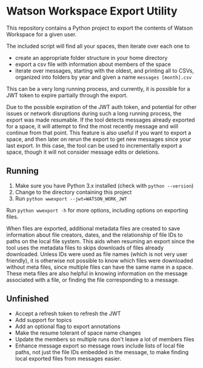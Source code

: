 # Watson Workspace Export Utility

This repository contains a Python project to export the contents of Watson Workspace for a given user.

The included script will find all your spaces, then iterate over each one to
- create an appropriate folder structure in your home directory
- export a csv file with information about members of the space
- iterate over messages, starting with the oldest, and printing all to CSVs, organized into folders by year and given a name `messages [month].csv`

This can be a very long running process, and currently, it is possible for a JWT token to expire partially through the export.

Due to the possible expiration of the JWT auth token, and potential for other issues or network disruptions during such a long running process, the export was made resumable. If the tool detects messages already exported for a space, it will attempt to find the most recently message and will continue from that point. This feature is also useful if you want to export a space, and then later on rerun the export to get new messages since your last export. In this case, the tool can be used to incrementally export a space, though it will not consider message edits or deletions.

## Running

1. Make sure you have Python 3.x installed (check with `python --version`)
2. Change to the directory containing this project
3. Run `python wwexport --jwt=WATSON_WORK_JWT`

Run `python wwexport -h` for more options, including options on exporting files.

When files are exported, additional metadata files are created to save information about file creators, dates, and the relationship of file IDs to paths on the local file system. This aids when resuming an export since the tool uses the metadata files to skips downloads of files already downloaded. Unless IDs were used as file names (which is not very user friendly), it is otherwise not possible to know which files were downloaded without meta files, since multiple files can have the same name in a space. These meta files are also helpful in knowing information on the message associated with a file, or finding the file corresponding to a message.

## Unfinished

- Accept a refresh token to refresh the JWT
- Add support for topics
- Add an optional flag to export annotations
- Make the resume tolerant of space name changes
- Update the members so multiple runs don't leave a lot of members files
- Enhance message export so message rows include lists of local file paths, not just the file IDs embedded in the message, to make finding local exported files from messages easier.
